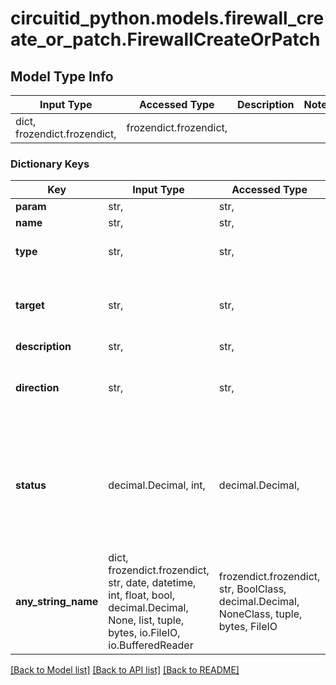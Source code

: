 # circuitid_python.models.firewall_create_or_patch.FirewallCreateOrPatch

## Model Type Info
Input Type | Accessed Type | Description | Notes
------------ | ------------- | ------------- | -------------
dict, frozendict.frozendict,  | frozendict.frozendict,  |  | 

### Dictionary Keys
Key | Input Type | Accessed Type | Description | Notes
------------ | ------------- | ------------- | ------------- | -------------
**param** | str,  | str,  |  | 
**name** | str,  | str,  |  | 
**type** | str,  | str,  |  | must be one of ["allow", "deny", ] 
**target** | str,  | str,  |  | must be one of ["numbers", "ipaddresses", "sms", ] 
**description** | str,  | str,  |  | [optional] 
**direction** | str,  | str,  |  | [optional] must be one of ["inbound", "outbound", "both", ] 
**status** | decimal.Decimal, int,  | decimal.Decimal,  |  | [optional] must be one of [0, 1, ] if omitted the server will use the default value of 1value must be a 32 bit integer
**any_string_name** | dict, frozendict.frozendict, str, date, datetime, int, float, bool, decimal.Decimal, None, list, tuple, bytes, io.FileIO, io.BufferedReader | frozendict.frozendict, str, BoolClass, decimal.Decimal, NoneClass, tuple, bytes, FileIO | any string name can be used but the value must be the correct type | [optional]

[[Back to Model list]](../../README.md#documentation-for-models) [[Back to API list]](../../README.md#documentation-for-api-endpoints) [[Back to README]](../../README.md)

